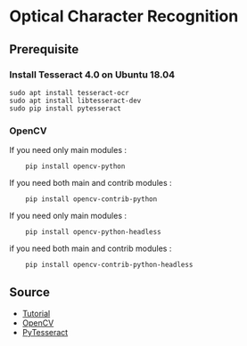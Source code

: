 # Optical Character Recognition


## Prerequisite

### Install Tesseract 4.0 on Ubuntu 18.04

```
sudo apt install tesseract-ocr
sudo apt install libtesseract-dev
sudo pip install pytesseract
```

### OpenCV

If you need only main modules :

        pip install opencv-python 
If you need both main and contrib modules :

        pip install opencv-contrib-python

If you need only main modules :

        pip install opencv-python-headless 

 if you need both main and contrib modules :

        pip install opencv-contrib-python-headless

## Source

* [Tutorial](https://www.learnopencv.com/deep-learning-based-text-recognition-ocr-using-tesseract-and-opencv/)
* [OpenCV](https://pypi.org/project/opencv-python/)
* [PyTesseract](https://pypi.org/project/pytesseract/)

